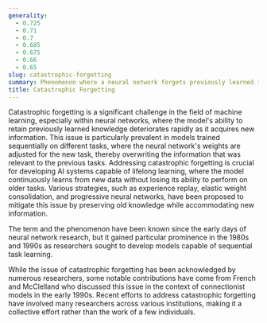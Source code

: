 ```yaml
---
generality:
  - 0.725
  - 0.71
  - 0.7
  - 0.685
  - 0.675
  - 0.66
  - 0.65
slug: catastrophic-forgetting
summary: Phenomenon where a neural network forgets previously learned information upon learning new data.
title: Catastrophic Forgetting
---
```


Catastrophic forgetting is a significant challenge in the field of machine learning, especially within neural networks, where the model's ability to retain previously learned knowledge deteriorates rapidly as it acquires new information. This issue is particularly prevalent in models trained sequentially on different tasks, where the neural network's weights are adjusted for the new task, thereby overwriting the information that was relevant to the previous tasks. Addressing catastrophic forgetting is crucial for developing AI systems capable of lifelong learning, where the model continuously learns from new data without losing its ability to perform on older tasks. Various strategies, such as experience replay, elastic weight consolidation, and progressive neural networks, have been proposed to mitigate this issue by preserving old knowledge while accommodating new information.

The term and the phenomenon have been known since the early days of neural network research, but it gained particular prominence in the 1980s and 1990s as researchers sought to develop models capable of sequential task learning.

While the issue of catastrophic forgetting has been acknowledged by numerous researchers, some notable contributions have come from French and McClelland who discussed this issue in the context of connectionist models in the early 1990s. Recent efforts to address catastrophic forgetting have involved many researchers across various institutions, making it a collective effort rather than the work of a few individuals.
